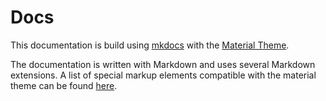 # Docs

This documentation is build using [mkdocs](https://www.mkdocs.org/) with the [Material Theme](https://squidfunk.github.io/mkdocs-material/).

The documentation is written with Markdown and uses several Markdown extensions. A list of special markup elements compatible with the material theme can be found [here](https://squidfunk.github.io/mkdocs-material/reference/content-tabs/).